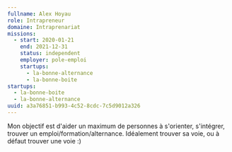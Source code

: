 ```yaml
---
fullname: Alex Hoyau
role: Intrapreneur
domaine: Intraprenariat
missions:
  - start: 2020-01-21
    end: 2021-12-31
    status: independent
    employer: pole-emploi
    startups:
      - la-bonne-alternance
      - la-bonne-boite
startups:
  - la-bonne-boite
  - la-bonne-alternance
uuid: a3a76851-b993-4c52-8cdc-7c5d9012a326
---
```

Mon objectif est d'aider un maximum de personnes à s'orienter, s'intégrer, trouver un emploi/formation/alternance. Idéalement trouver sa voie, ou à défaut trouver une voie :)